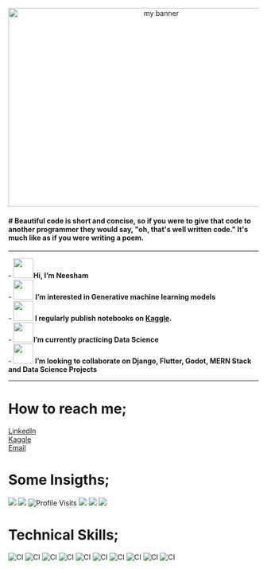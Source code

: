 
  <p align="center">
    <img width="600" height="400" src="https://wallpapercave.com/wp/wp7749331.jpg" alt="my banner">
  

  </p>
  
  ####  # Beautiful code is short and concise, so if you were to give that code to another programmer they would say, "oh, that's well written code." It's much like as if you were writing a poem.
  
  <hr>


<p>
    - <img src="https://user-images.githubusercontent.com/53288006/159229525-37d77d1f-e4f8-4034-9ee2-67d5091a00f8.gif" width="40"
  height="40"><strong>Hi, I’m Neesham</strong><br>
    - <img src="https://user-images.githubusercontent.com/53288006/159228674-6af76bc4-7092-48fe-af91-900008b6eef8.gif" width="40"
  height="40"> <strong>I’m interested in Generative machine learning models</strong><br>
    -   <img src="https://user-images.githubusercontent.com/53288006/159228160-27415d5d-cc6e-4edd-8a6d-1fa99afeece8.gif" width="40"
             height="40"><strong> I regularly publish notebooks on <a href="https://www.kaggle.com/neesham">Kaggle</a>.</strong><br>
    - <img src="https://user-images.githubusercontent.com/53288006/159229990-d3b9957a-06e1-4c04-9cf4-d3da2b89fb2d.gif" width="40" height="40"><strong>I’m currently practicing Data Science</strong><br>
    - <img src="https://user-images.githubusercontent.com/53288006/159228160-27415d5d-cc6e-4edd-8a6d-1fa99afeece8.gif" width="40"
  height="40"><strong> I’m looking to collaborate on Django, Flutter, Godot, MERN Stack and Data Science Projects</strong><br>
</p>
  
 <hr>

  
  # How to reach me; 

  <div id="badges">
    <a href="https://www.linkedin.com/in/neesham-raghav-ab2a8718b/">
      LinkedIn
    </a><br>
    <a href="https://www.kaggle.com/neesham">
      Kaggle
    </a><br>
    <a href="mailto:neeshamraghav0@gmail.com">
      Email
    </a><br>

  </div>

  <p align = "center"> 
    <h1>Some Insigths;</h1>
      <img src="https://img.shields.io/github/stars/Neeshamraghav012?style=for-the-badge">
      <img src="https://img.shields.io/github/followers/Neeshamraghav012?style=for-the-badge">
      <img src="https://komarev.com/ghpvc/?username=Neesham&style=flat-square&color=blue" alt="Profile Visits"/>
      <img src = "https://github-readme-stats.vercel.app/api?username=Neeshamraghav012">
      <img src="https://github-readme-stats.vercel.app/api/top-langs/?username=Neeshamraghav012">
      <img src="https://github-readme-streak-stats.herokuapp.com/?user=Neeshamraghav012"></img>
  </p>

  # Technical Skills;
  ![CI](https://img.shields.io/badge/Python-3776AB?style=for-the-badge&logo=python&logoColor=white)
  ![CI](https://img.shields.io/badge/JavaScript-F7DF1E?style=for-the-badge&logo=javascript&logoColor=black)
  ![CI](https://img.shields.io/badge/Node.js-43853D?style=for-the-badge&logo=node.js&logoColor=white)
  ![CI](https://img.shields.io/badge/C%2B%2B-00599C?style=for-the-badge&logo=c%2B%2B&logoColor=white)
  ![CI](https://img.shields.io/badge/Dart-0175C2?style=for-the-badge&logo=dart&logoColor=white)
  ![CI](https://img.shields.io/badge/React-20232A?style=for-the-badge&logo=react&logoColor=61DAFB)
  ![CI](https://img.shields.io/badge/Django-092E20?style=for-the-badge&logo=django&logoColor=white)
  ![CI](https://img.shields.io/badge/Flutter-02569B?style=for-the-badge&logo=flutter&logoColor=white)
  ![CI](https://img.shields.io/badge/Flask-000000?style=for-the-badge&logo=flask&logoColor=white)
  ![CI](https://github-readme-activity-graph.cyclic.app/graph?username=Neeshamraghav012&theme=github-compact)

  <!---
  Neeshamraghav012/Neeshamraghav012 is a ✨ special ✨ repository because its `README.md` (this file) appears on your GitHub profile.
  You can click the Preview link to take a look at your changes.
  --->
